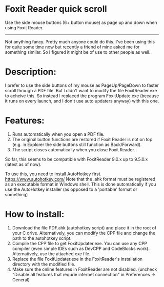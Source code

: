 # Foxit Reader quick scroll
Use the side mouse buttons (6+ button mouse) as page up and down when using Foxit Reader.
_____________

Not anything fancy. Pretty much anyone could do this. I've been using this for quite some time now but recently a friend of mine asked me for something similar. So I figured it might be of use to other people as well.

# Description:
I prefer to use the side buttons of my mouse as PageUp/PageDown to faster scroll through a PDF file. But I didn't want to modify the file FoxitReader.exe to acheive this. So instead I replaced the program FoxitUpdate.exe (because it runs on every launch, and I don't use auto updaters anyway) with this one. 

# **Features:**
1. Runs automatically when you open a PDF file.
2. The original button functions are restored if Foxit Reader is not on top (e.g. in Explorer the side buttons still function as Back/Forward).
3. The script closes automatically when you close Foxit Reader.

So far, this seems to be compatible with FoxitReader 9.0.x up to 9.5.0.x (latest as of now).

To use this, you need to install AutoHotkey first. https://www.autohotkey.com/
Note that the .ahk format must be registered as an executable format in Windows shell. This is done automatically if you use the AutoHotkey installer (as opposed to a 'portable' format or something)

# **How to install:**
1. Download the file PDF.ahk (autohotkey script) and place it in the root of your C drive. Alternatively, you can modify the CPP file and change the path to the autohotkey script.
2. Compile the CPP file to get FoxitUpdater.exe. You can use any CPP compiler (even simple IDEs such as DevCPP and CodeBlocks work). Alternatively, use the attached exe file.
3. Replace the file FoxitUpdater.exe in the FoxitReader's installation directory with the modified file.
4. Make sure the online features in FoxitReader are not disabled. (uncheck "Disable all features that requrie internet connection" in Preferences -> General)
